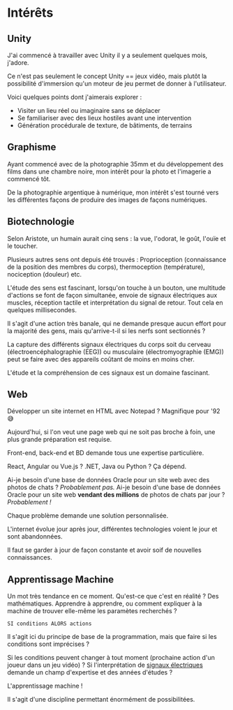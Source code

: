 # Intérêts

## Unity
J'ai commencé à travailler avec Unity il y a seulement quelques mois, j'adore.

Ce n'est pas seulement le concept Unity == jeux vidéo, mais plutôt la possibilité d'immersion qu'un moteur de jeu permet de donner à l'utilisateur.

Voici quelques points dont j'aimerais explorer : 

- Visiter un lieu réel ou imaginaire sans se déplacer
- Se familiariser avec des lieux hostiles avant une intervention
- Génération procédurale de texture, de bâtiments, de terrains

## Graphisme
Ayant commencé avec de la photographie 35mm et du développement des films dans une chambre noire, mon intérêt pour la photo et l'imagerie a commencé tôt.

De la photographie argentique à numérique, mon intérêt s'est tourné vers les différentes façons de produire des images de façons numériques.

## Biotechnologie

Selon Aristote, un humain aurait cinq sens : la vue, l'odorat, le goût, l'ouïe et le toucher.

Plusieurs autres sens ont depuis été trouvés : Proprioception (connaissance de la position des membres du corps), thermoception (température), nociception (douleur) etc.

L'étude des sens est fascinant, lorsqu'on touche à un bouton, une multitude d'actions se font de façon simultanée, envoie de signaux électriques aux muscles, réception tactile et interprétation du signal de retour. Tout cela en quelques millisecondes. 

Il s'agit d'une action très banale, qui ne demande presque aucun effort pour la majorité des gens, mais qu'arrive-t-il si les nerfs sont sectionnés ? 

La capture des différents signaux électriques du corps soit du cerveau (électroencéphalographie (EEG)) ou musculaire (électromyographie (EMG)) peut se faire avec des appareils coûtant de moins en moins cher.

L'étude et la compréhension de ces signaux est un domaine fascinant.

## Web
Développer un site internet en HTML avec Notepad ? Magnifique pour '92 :sweat_smile:

Aujourd'hui, si l'on veut une page web qui ne soit pas broche à foin, une plus grande préparation est requise.

Front-end, back-end et BD demande tous une expertise particulière.

React, Angular ou Vue.js ? .NET, Java ou Python ? Ça dépend.

Ai-je besoin d'une base de données Oracle pour un site web avec des photos de chats ? 
*Probablement pas.*
Ai-je besoin d'une base de données Oracle pour un site web **vendant des millions** de photos de chats par jour ?
*Probablement !*

Chaque problème demande une solution personnalisée. 

L'internet évolue jour après jour, différentes technologies voient le jour et sont abandonnées. 

Il faut se garder à jour de façon constante et avoir soif de nouvelles connaissances.

## Apprentissage Machine

Un mot très tendance en ce moment. Qu'est-ce que c'est en réalité ? Des mathématiques.
Apprendre à apprendre, ou comment expliquer à la machine de trouver elle-même les paramètes recherchés ?

```
SI conditions ALORS actions
```
Il s'agit ici du principe de base de la programmation, mais que faire si les conditions sont imprécises ? 

Si les conditions peuvent changer à tout moment (prochaine action d'un joueur dans un jeu vidéo) ? 
Si l'interprétation de [signaux électriques](#biotechnologie) demande un champ d'expertise et des années d'études ?

L'apprentissage machine !

Il s'agit d'une discipline permettant énormément de possibilitées.
